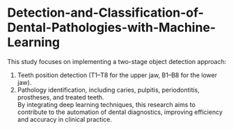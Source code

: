 # Detection-and-Classification-of-Dental-Pathologies-with-Machine-Learning
This study focuses on implementing a two-stage object detection approach:  
1) Teeth position detection (T1–T8 for the upper jaw, B1–B8 for the lower jaw).  
2) Pathology identification, including caries, pulpitis, periodontitis, prostheses, and treated teeth.  
By integrating deep learning techniques, this research aims to contribute to the automation of dental diagnostics, improving efficiency and accuracy in clinical practice.



